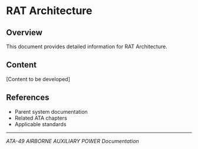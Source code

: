# RAT Architecture

## Overview

This document provides detailed information for RAT Architecture.

## Content

[Content to be developed]

## References

- Parent system documentation
- Related ATA chapters
- Applicable standards

---

*ATA-49 AIRBORNE AUXILIARY POWER Documentation*
